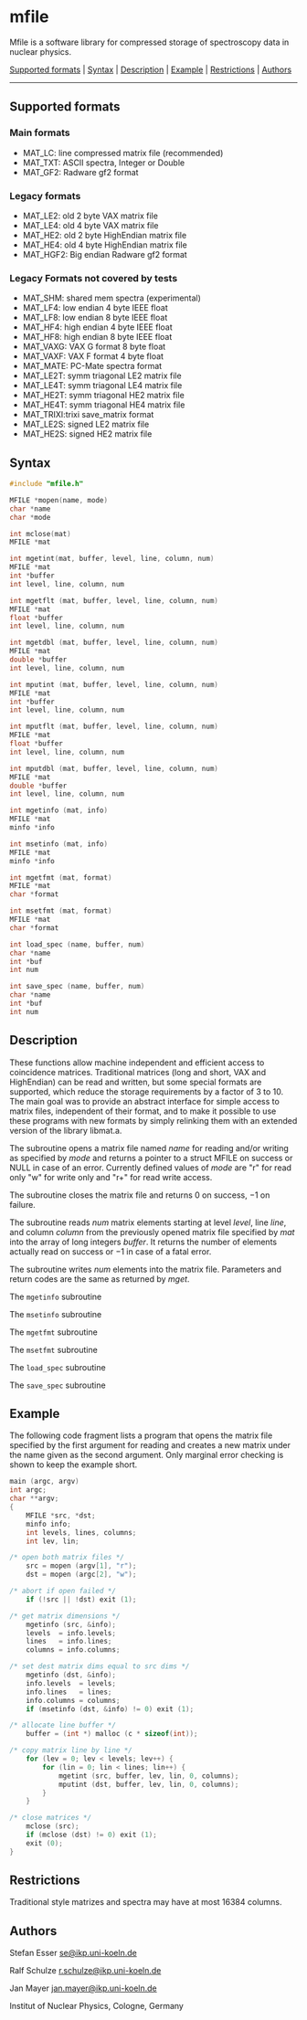 # mfile

Mfile is a software library for compressed storage of spectroscopy data in nuclear physics.

[Supported formats](#supported-formats) | [Syntax](#Syntax) | [Description](#description) | [Example](#example) | [Restrictions](#restrictions) | [Authors](#authors)

* * * * *


## Supported formats

### Main formats
- MAT_LC: line compressed matrix file (recommended)
- MAT_TXT: ASCII spectra, Integer or Double
- MAT_GF2: Radware gf2 format

### Legacy formats
- MAT_LE2:  old 2 byte VAX matrix file
- MAT_LE4:  old 4 byte VAX matrix file
- MAT_HE2:  old 2 byte HighEndian matrix file
- MAT_HE4:  old 4 byte HighEndian matrix file
- MAT_HGF2: Big endian Radware gf2 format

### Legacy Formats not covered by tests
- MAT_SHM:  shared mem spectra (experimental)
- MAT_LF4:  low endian 4 byte IEEE float
- MAT_LF8:  low endian 8 byte IEEE float
- MAT_HF4:  high endian 4 byte IEEE float
- MAT_HF8:  high endian 8 byte IEEE float
- MAT_VAXG: VAX G format 8 byte float
- MAT_VAXF: VAX F format 4 byte float
- MAT_MATE: PC-Mate spectra  format
- MAT_LE2T: symm triagonal LE2 matrix file
- MAT_LE4T: symm triagonal LE4 matrix file
- MAT_HE2T: symm triagonal HE2 matrix file
- MAT_HE4T: symm triagonal HE4 matrix file
- MAT_TRIXI:trixi save_matrix format
- MAT_LE2S: signed LE2 matrix file
- MAT_HE2S: signed HE2 matrix file


## Syntax

``` c
#include "mfile.h"

MFILE *mopen(name, mode)
char *name
char *mode

int mclose(mat)
MFILE *mat

int mgetint(mat, buffer, level, line, column, num)
MFILE *mat
int *buffer
int level, line, column, num

int mgetflt (mat, buffer, level, line, column, num)
MFILE *mat
float *buffer
int level, line, column, num

int mgetdbl (mat, buffer, level, line, column, num)
MFILE *mat
double *buffer
int level, line, column, num

int mputint (mat, buffer, level, line, column, num)
MFILE *mat
int *buffer
int level, line, column, num

int mputflt (mat, buffer, level, line, column, num)
MFILE *mat
float *buffer
int level, line, column, num

int mputdbl (mat, buffer, level, line, column, num)
MFILE *mat
double *buffer
int level, line, column, num

int mgetinfo (mat, info)
MFILE *mat
minfo *info

int msetinfo (mat, info)
MFILE *mat
minfo *info

int mgetfmt (mat, format)
MFILE *mat
char *format

int msetfmt (mat, format)
MFILE *mat
char *format

int load_spec (name, buffer, num)
char *name
int *buf
int num

int save_spec (name, buffer, num)
char *name
int *buf
int num
```


## Description

These functions allow machine independent and efficient access to
coincidence matrices. Traditional matrices (long and short, VAX and
HighEndian) can be read and written, but some special formats are
supported, which reduce the storage requirements by a factor of 3 to 10.
The main goal was to provide an abstract interface for simple access to
matrix files, independent of their format, and to make it possible to
use these programs with new formats by simply relinking them with an
extended version of the library libmat.a.

The subroutine opens a matrix file named *name* for reading and/or
writing as specified by *mode* and returns a pointer to a struct MFILE
on success or NULL in case of an error. Currently defined values of
*mode* are "r" for read only "w" for write only and "r+" for read write
access.

The subroutine closes the matrix file and returns 0 on success, −1 on
failure.

The subroutine reads *num* matrix elements starting at level *level*,
line *line*, and column *column* from the previously opened matrix file
specified by *mat* into the array of long integers *buffer*. It returns
the number of elements actually read on success or −1 in case of a fatal
error.

The subroutine writes *num* elements into the matrix file. Parameters
and return codes are the same as returned by *mget*.

The `mgetinfo` subroutine

The `msetinfo` subroutine

The `mgetfmt` subroutine

The `msetfmt` subroutine

The `load_spec` subroutine

The `save_spec` subroutine


## Example

The following code fragment lists a program that opens the matrix file
specified by the first argument for reading and creates a new matrix
under the name given as the second argument. Only marginal error
checking is shown to keep the example short.

``` c
main (argc, argv)
int argc;
char **argv;
{
    MFILE *src, *dst;
    minfo info;
    int levels, lines, columns;
    int lev, lin;

/* open both matrix files */
    src = mopen (argv[1], "r");
    dst = mopen (argc[2], "w");

/* abort if open failed */
    if (!src || !dst) exit (1);

/* get matrix dimensions */
    mgetinfo (src, &info);
    levels  = info.levels;
    lines   = info.lines;
    columns = info.columns;

/* set dest matrix dims equal to src dims */
    mgetinfo (dst, &info);
    info.levels  = levels;
    info.lines   = lines;
    info.columns = columns;
    if (msetinfo (dst, &info) != 0) exit (1);

/* allocate line buffer */
    buffer = (int *) malloc (c * sizeof(int));

/* copy matrix line by line */
    for (lev = 0; lev < levels; lev++) {
        for (lin = 0; lin < lines; lin++) {
            mgetint (src, buffer, lev, lin, 0, columns);
            mputint (dst, buffer, lev, lin, 0, columns);
        }
    }

/* close matrices */
    mclose (src);
    if (mclose (dst) != 0) exit (1);
    exit (0);
}
```


## Restrictions

Traditional style matrizes and spectra may have at most 16384 columns.


## Authors

Stefan Esser <se@ikp.uni-koeln.de>

Ralf Schulze <r.schulze@ikp.uni-koeln.de>

Jan Mayer <jan.mayer@ikp.uni-koeln.de>

Institut of Nuclear Physics, Cologne, Germany